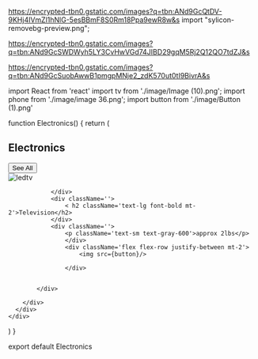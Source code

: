 https://encrypted-tbn0.gstatic.com/images?q=tbn:ANd9GcQtDV-9KHj4IVmZl1hNlG-5esBBmF8S0Rm18Ppa9ewR8w&s
import "sylicon-removebg-preview.png";

https://encrypted-tbn0.gstatic.com/images?q=tbn:ANd9GcSWDWyh5LY3CvHwVGd74JIBD29gqM5Rj2Q12QO7tdZJ&s

https://encrypted-tbn0.gstatic.com/images?q=tbn:ANd9GcSuobAwwB1pmgpMNje2_zdK570ut0tI9BivrA&s


import React from 'react'
import tv from './image/Image (10).png';
import phone from './image/image 36.png';
import button from './image/Button (1).png'

function Electronics() {
  return (
    <div>
      <div>
        <div className='flex flex-row justify-between m-6'>
            <div className=''>
                <h2 className='text-lg font-bold'>Electronics</h2>
            </div>
            <div className=''>
                <button className='text-green-550'>See All</button>
            </div>
        </div>
        <div className='flex flex-row overflow-x-auto p-3 grid grid-flow-col overflow-x-auto'>
            <div className='m-5 rounded -xl p-3 h-70 w-60'>
                <div className='w-60' bg-white rounded-xl>
                    <img className='h-ull w-full object-cover roundes-xl' src={tv} alt='ledtv'/>

                </div>
                <div className=''>
                    < h2 className='text-lg font-bold mt-2'>Television</h2>  
                </div>
                <div className=''>
                    <p className='text-sm text-gray-600'>approx 2lbs</p>      
                    </div>
                    <div className='flex flex-row justify-between mt-2'>
                        <img src={button}/>

                    </div>


            </div>

        </div>
      </div>
    </div>
  )
}

export default Electronics

